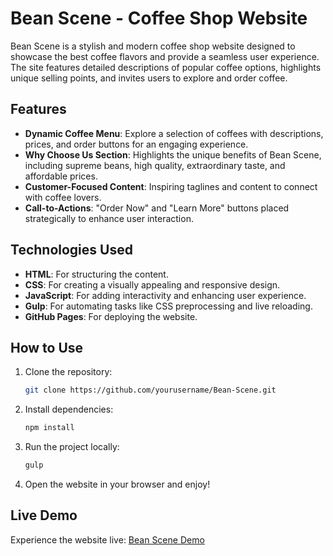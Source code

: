 # **Bean Scene - Coffee Shop Website**

Bean Scene is a stylish and modern coffee shop website designed to showcase the best coffee flavors and provide a seamless user experience. The site features detailed descriptions of popular coffee options, highlights unique selling points, and invites users to explore and order coffee.

## **Features**

- **Dynamic Coffee Menu**: Explore a selection of coffees with descriptions, prices, and order buttons for an engaging experience.
- **Why Choose Us Section**: Highlights the unique benefits of Bean Scene, including supreme beans, high quality, extraordinary taste, and affordable prices.
- **Customer-Focused Content**: Inspiring taglines and content to connect with coffee lovers.
- **Call-to-Actions**: "Order Now" and "Learn More" buttons placed strategically to enhance user interaction.

## **Technologies Used**

- **HTML**: For structuring the content.
- **CSS**: For creating a visually appealing and responsive design.
- **JavaScript**: For adding interactivity and enhancing user experience.
- **Gulp**: For automating tasks like CSS preprocessing and live reloading.
- **GitHub Pages**: For deploying the website.

## **How to Use**

1. Clone the repository:
   ```bash
   git clone https://github.com/yourusername/Bean-Scene.git
   ```
2. Install dependencies:
   ```bash
   npm install
   ```
3. Run the project locally:
   ```bash
   gulp
   ```
4. Open the website in your browser and enjoy!

## **Live Demo**

Experience the website live: [Bean Scene Demo](https://minimal005.github.io/Coffee/#)
